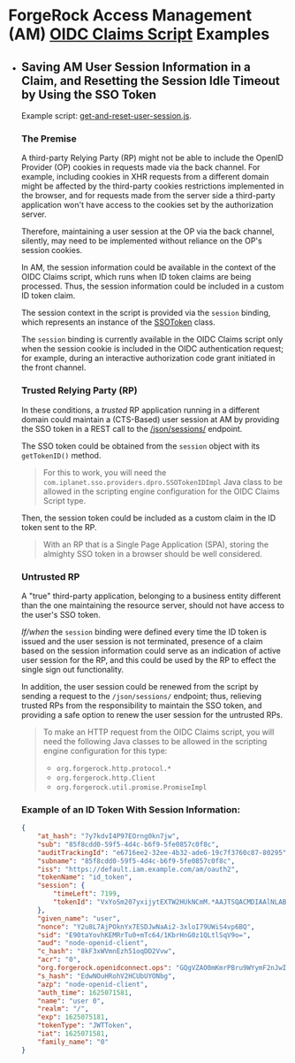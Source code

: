 # ForgeRock Access Management (AM) [OIDC Claims Script](https://backstage.forgerock.com/docs/am/7.1/oidc1-guide/scripted-oidc-claims.html) Examples

* ## Saving AM User Session Information in a Claim, and Resetting the Session Idle Timeout by Using the SSO Token

    Example script: [get-and-reset-user-session.js](src/get-and-reset-user-session.js).

    ### The Premise

    A third-party Relying Party (RP) might not be able to include the OpenID Provider (OP) cookies in requests made via the back channel. For example, including cookies in XHR requests from a different domain might be affected by the third-party cookies restrictions implemented in the browser, and for requests made from the server side a third-party application won't have access to the cookies set by the authorization server.

    Therefore, maintaining a user session at the OP via the back channel, silently, may need to be implemented without reliance on the OP's session cookies.

    In AM, the session information could be available in the context of the OIDC Claims script, which runs when ID token claims are being processed. Thus, the session information could be included in a custom ID token claim.

    The session context in the script is provided via the `session` binding, which represents an instance of the [SSOToken](https://backstage.forgerock.com/docs/am/7.1/apidocs/com/iplanet/sso/SSOToken.html) class.

    The `session` binding is currently available in the OIDC Claims script only when the session cookie is included in the OIDC authentication request; for example, during an interactive authorization code grant initiated in the front channel.

    ### Trusted Relying Party (RP)

    In these conditions, a _trusted_ RP application running in a different domain could maintain a (CTS-Based) user session at AM by providing the SSO token in a REST call to the [/json/sessions/](https://backstage.forgerock.com/docs/am/7.1/sessions-guide/managing-sessions-REST.html) endpoint.

    The SSO token could be obtained from the `session` object with its `getTokenID()` method.

    > For this to work, you will need the `com.iplanet.sso.providers.dpro.SSOTokenIDImpl` Java class to be allowed in the scripting engine configuration for the OIDC Claims Script type.

    Then, the session token could be included as a custom claim in the ID token sent to the RP.

    > With an RP that is a Single Page Application (SPA), storing the almighty SSO token in a browser should be well considered.

    ### Untrusted RP

    A "true" third-party application, belonging to a business entity different than the one maintaining the resource server, should not have access to the user's SSO token.

    _If/when_ the `session` binding were defined every time the ID token is issued and the user session is not terminated, presence of a claim based on the session information could serve as an indication of active user session for the RP, and this could be used by the RP to effect the single sign out functionality.

    In addition, the user session could be renewed from the script by sending a request to the `/json/sessions/` endpoint; thus, relieving trusted RPs from the responsibility to maintain the SSO token, and providing a safe option to renew the user session for the untrusted RPs.

    > To make an HTTP request from the OIDC Claims script, you will need the following Java classes to be allowed in the scripting engine configuration for this type:
    >
    > * `org.forgerock.http.protocol.*`
    > * `org.forgerock.http.Client`
    > * `org.forgerock.util.promise.PromiseImpl`

    ### Example of an ID Token With Session Information:

    ```json
    {
        "at_hash": "7y7kdvI4P97EOrng0kn7jw",
        "sub": "85f8cdd0-59f5-4d4c-b6f9-5fe0857c0f8c",
        "auditTrackingId": "e6716ee2-32ee-4b32-ade6-19c7f3760c87-80295",
        "subname": "85f8cdd0-59f5-4d4c-b6f9-5fe0857c0f8c",
        "iss": "https://default.iam.example.com/am/oauth2",
        "tokenName": "id_token",
        "session": {
            "timeLeft": 7199,
            "tokenId": "VxYoSm207yxijytEXTW2HUkNCmM.*AAJTSQACMDIAAlNLABxsQTFuU3NtMW00L3QxWTFiZmUrU2l4aitDSEU9AAR0eXBlAANDVFMAAlMxAAIwMQ..*"
        },
        "given_name": "user",
        "nonce": "Y2u8L7AjPOknYx7ESDJwNaAi2-3xloI79UWiS4vp6BQ",
        "sid": "E90taYovhKEMRrTu0+mTc64/1KbrHnG0z1QLtlSqV9o=",
        "aud": "node-openid-client",
        "c_hash": "8kF3xWVmnEzh51oqDD2Vvw",
        "acr": "0",
        "org.forgerock.openidconnect.ops": "GQgVZAO0mKmrPBru9WYymF2nJwI",
        "s_hash": "EdwNOuHRohV2HCUbUYONbg",
        "azp": "node-openid-client",
        "auth_time": 1625071581,
        "name": "user 0",
        "realm": "/",
        "exp": 1625075181,
        "tokenType": "JWTToken",
        "iat": 1625071581,
        "family_name": "0"
    }
    ```
